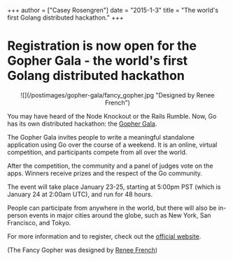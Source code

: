 +++
author = ["Casey Rosengren"]
date = "2015-1-3"
title = "The world's first Golang distributed hackathon."
+++

# Registration is now open for the Gopher Gala - the world's first Golang distributed hackathon

<center>![](/postimages/gopher-gala/fancy_gopher.jpg "Designed by Renee French")</center>

You may have heard of the Node Knockout or the Rails Rumble. Now, Go has its own distributed hackathon: the [Gopher Gala](http://gophergala.com).

The Gopher Gala invites people to write a meaningful standalone application using Go over the course of a weekend. It is an online, virtual competition, and participants compete from all over the world. 

After the competition, the community and a panel of judges vote on the apps. Winners receive prizes and the respect of the Go community.

The event will take place January 23-25, starting at 5:00pm PST (which is January 24 at 2:00am UTC), and run for 48 hours. 

People can participate from anywhere in the world, but there will also be in-person events in major cities around the globe, such as New York, San Francisco, and Tokyo.

For more information and to register, check out the [official website](http://gophergala.com/).

(The Fancy Gopher was designed by [Renee French](http://reneefrench.blogspot.jp/))